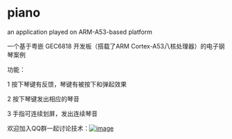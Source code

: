 # piano
an application played on ARM-A53-based platform

一个基于粤嵌 GEC6818 开发板（搭载了ARM Cortex-A53八核处理器）的电子钢琴案例

功能：

1 按下琴键有反馈，琴键有被按下和弹起效果

2 按下琴键发出相应的琴音

3 手指可连续划屏，发出连续琴音





欢迎加入QQ群一起讨论技术：<a href="//shang.qq.com/wpa/qunwpa?idkey=bc2c3338276a40ac72131230ad041a00c60a2fe45172ab6b9a93fea44cf0e6fa">![image](https://github.com/vincent040/lab/blob/master/res/QQ_qun.png?raw=true)

